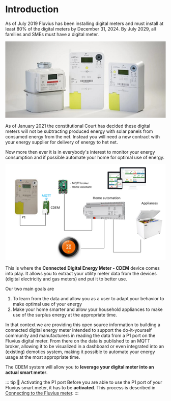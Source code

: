 # Introduction

As of July 2019 Fluvius has been installing digital meters and must install at least 80% of the digital meters by December 31, 2024. By July 2029, all families and SMEs must have a digital meter.

![Digital Utility Meters](./images/fluviusdigitalemeter.jpg)

As of January 2021 the constitutional Court has decided these digital meters will not be subtracting produced energy with solar panels from consumed energy from the net. Instead you will need a new contract with your energy supplier for delivery of energy to het net.

Now more then ever it is in everybody's interest to monitor your energy consumption and if possible automate your home for optimal use of energy.

![Home automation](./images/afbeelding1.png)

This is where the **Connected Digital Energy Meter - CDEM** device comes into play. It allows you to extract your utility meter data from the devices (digital electricity and gas meters) and put it to better use.

Our two main goals are

1. To learn from the data and allow you as a user to adapt your behavior to make optimal use of your energy
2. Make your home smarter and allow your household appliances to make use of the surplus energy at the appropriate time.

In that context we are providing this open source information to building a connected digital energy meter intended to support the do-it-yourself community and manufacturers in reading the data from a P1 port on the Fluvius digital meter. From there on the data is published to an MQTT broker, allowing it to be visualized in a dashboard or even integrated into an (existing) demotics system, making it possible to automate your energy usage at the most appropriate time.

The CDEM system will allow you to **leverage your digital meter into an actual smart meter**.

::: tip 🚀 Activating the P1 port
Before you are able to use the P1 port of your Fluvius smart meter, it has to be **activated**. This process is described in [Connecting to the Fluvius meter](/06_connect).
:::
